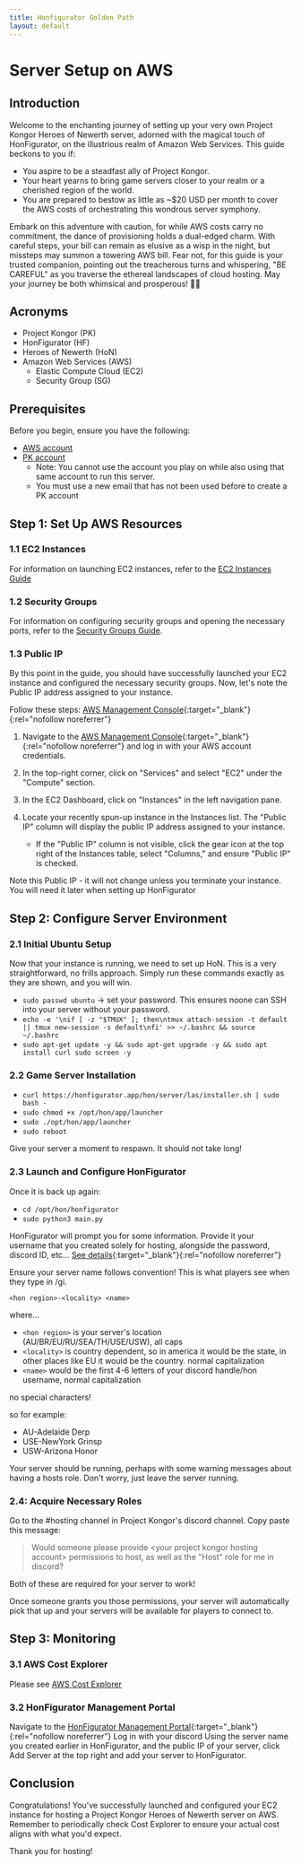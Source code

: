 ```yaml
---
title: Honfigurator Golden Path
layout: default
---
```


# Server Setup on AWS

## Introduction

Welcome to the enchanting journey of setting up your very own Project Kongor Heroes of Newerth server, adorned with the magical touch of HonFigurator, on the illustrious realm of Amazon Web Services. This guide beckons to you if:

- You aspire to be a steadfast ally of Project Kongor.
- Your heart yearns to bring game servers closer to your realm or a cherished region of the world.
- You are prepared to bestow as little as ~$20 USD per month to cover the AWS costs of orchestrating this wondrous server symphony.

Embark on this adventure with caution, for while AWS costs carry no commitment, the dance of provisioning holds a dual-edged charm. With careful steps, your bill can remain as elusive as a wisp in the night, but missteps may summon a towering AWS bill. Fear not, for this guide is your trusted companion, pointing out the treacherous turns and whispering, "BE CAREFUL" as you traverse the ethereal landscapes of cloud hosting. May your journey be both whimsical and prosperous! 🚀🔮

## Acronyms

- Project Kongor (PK)
- HonFigurator (HF)
- Heroes of Newerth (HoN)
- Amazon Web Services (AWS)
  - Elastic Compute Cloud (EC2)
  - Security Group (SG)

## Prerequisites

Before you begin, ensure you have the following:

- [AWS account](/docs/aws-account)
- [PK account](/docs/project-kongor-account)
  - Note: You cannot use the account you play on while also using that same account to run this server.
  - You must use a new email that has not been used before to create a PK account

## Step 1: Set Up AWS Resources

### 1.1 EC2 Instances

For information on launching EC2 instances, refer to the [EC2 Instances Guide](/docs/ec2-instances)

### 1.2 Security Groups

For information on configuring security groups and opening the necessary ports, refer to the [Security Groups Guide](/docs/security-groups).

### 1.3 Public IP

By this point in the guide, you should have successfully launched your EC2 instance and configured the necessary security groups. Now, let's note the Public IP address assigned to your instance.

Follow these steps:
[AWS Management Console](https://aws.amazon.com/){:target="_blank"}{:rel="nofollow noreferrer"}
1. Navigate to the [AWS Management Console](https://aws.amazon.com/){:target="_blank"}{:rel="nofollow noreferrer"} and log in with your AWS account credentials.

2. In the top-right corner, click on "Services" and select "EC2" under the "Compute" section.

3. In the EC2 Dashboard, click on "Instances" in the left navigation pane.

4. Locate your recently spun-up instance in the Instances list. The "Public IP" column will display the public IP address assigned to your instance.

   - If the "Public IP" column is not visible, click the gear icon at the top right of the Instances table, select "Columns," and ensure "Public IP" is checked.

Note this Public IP - it will not change unless you terminate your instance. You will need it later when setting up HonFigurator

## Step 2: Configure Server Environment

### 2.1 Initial Ubuntu Setup

Now that your instance is running, we need to set up HoN. This is a very straightforward, no frills approach. Simply run these commands exactly as they are shown, and you will win.

- `sudo passwd ubuntu` -> set your password. This ensures noone can SSH into your server without your password.
- `echo -e '\nif [ -z "$TMUX" ]; then\ntmux attach-session -t default || tmux new-session -s default\nfi' >> ~/.bashrc && source ~/.bashrc`
- `sudo apt-get update -y && sudo apt-get upgrade -y && sudo apt install curl sudo screen -y`

### 2.2 Game Server Installation

- `curl https://honfigurator.app/hon/server/las/installer.sh | sudo bash -`
- `sudo chmod +x /opt/hon/app/launcher`
- `sudo ./opt/hon/app/launcher`
- `sudo reboot`

Give your server a moment to respawn. It should not take long!

### 2.3 Launch and Configure HonFigurator

Once it is back up again:

- `cd /opt/hon/honfigurator`
- `sudo python3 main.py`

HonFigurator will prompt you for some information. Provide it your username that you created solely for hosting, alongside the password, discord ID, etc...
[See details](https://github.com/HoNfigurator/HoNfigurator-Central){:target="_blank"}{:rel="nofollow noreferrer"}

Ensure your server name follows convention! This is what players see when they type in /gi.

`<hon region>-<locality> <name>`

where...

- `<hon region>` is your server's location (AU/BR/EU/RU/SEA/TH/USE/USW), all caps
- `<locality>` is country dependent, so in america it would be the state, in other places like EU it would be the country. normal capitalization
- `<name>` would be the first 4-6 letters of your discord handle/hon username, normal capitalization

no special characters!

so for example:

- AU-Adelaide Derp
- USE-NewYork Grinsp
- USW-Arizona Honor

Your server should be running, perhaps with some warning messages about having a hosts role. Don't worry, just leave the server running.

### 2.4: Acquire Necessary Roles

Go to the #hosting channel in Project Kongor's discord channel. Copy paste this message:

> Would someone please provide \<your project kongor hosting account\> permissions to host, as well as the "Host" role for me in discord?

Both of these are required for your server to work!

Once someone grants you those permissions, your server will automatically pick that up and your servers will be available for players to connect to.

## Step 3: Monitoring

### 3.1 AWS Cost Explorer

Please see [AWS Cost Explorer](/docs/aws-cost-explorer)

### 3.2 HonFigurator Management Portal

Navigate to the [HonFigurator Management Portal](https://management.honfigurator.app/login){:target="_blank"}{:rel="nofollow noreferrer"}
Log in with your discord
Using the server name you created earlier in HonFigurator, and the public IP of your server, click Add Server at the top right and add your server to HonFigurator.

## Conclusion

Congratulations! You've successfully launched and configured your EC2 instance for hosting a Project Kongor Heroes of Newerth server on AWS.
Remember to periodically check Cost Explorer to ensure your actual cost aligns with what you'd expect.

Thank you for hosting!
